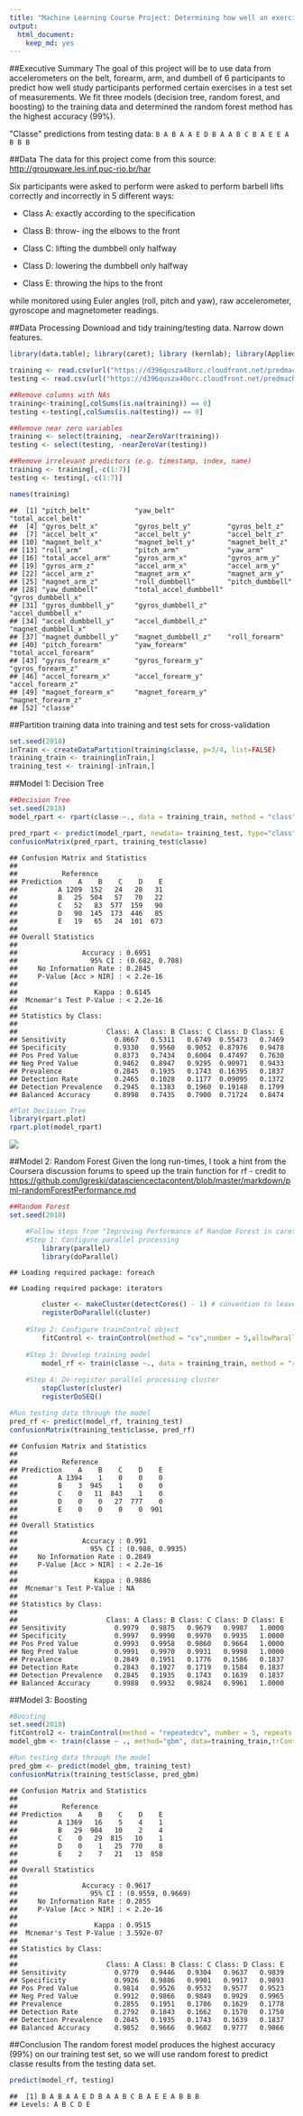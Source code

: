 ```yaml
---
title: "Machine Learning Course Project: Determining how well an exercise is done"
output: 
  html_document: 
    keep_md: yes
---
```

##Executive Summary
The goal of this project will be to use data from accelerometers on the belt, forearm, arm, and dumbell of 6 participants to predict how well study participants performed certain exercises in a test set of measurements. We fit three models (decision tree, random forest, and boosting) to the training data and determined the random forest method has the highest accuracy (99%).

"Classe" predictions from testing data:
`B A B A A E D B A A B C B A E E A B B B`

##Data
The data for this project come from this source: http://groupware.les.inf.puc-rio.br/har

Six participants were asked to perform were asked to perform barbell lifts correctly and incorrectly in 5 different ways:

* Class A: exactly according to the specification 

* Class B: throw- ing the elbows to the front

* Class C: lifting the dumbbell only halfway 

* Class D: lowering the dumbbell only halfway

* Class E: throwing the hips to the front

while monitored using Euler angles (roll, pitch and yaw), raw accelerometer, gyroscope and magnetometer readings.

##Data Processing
Download and tidy training/testing data.  Narrow down features.


```r
library(data.table); library(caret); library (kernlab); library(AppliedPredictiveModeling); library(dplyr); library(rpart); library(randomForest)
```

```r
training <- read.csv(url("https://d396qusza40orc.cloudfront.net/predmachlearn/pml-training.csv"), na.strings = c("NA", "", "#DIV0!"))
testing <- read.csv(url("https://d396qusza40orc.cloudfront.net/predmachlearn/pml-testing.csv"), na.strings = c("NA", "", "#DIV0!"))

##Remove columns with NAs
training<-training[,colSums(is.na(training)) == 0]
testing <-testing[,colSums(is.na(testing)) == 0]

##Remove near zero variables
training <- select(training, -nearZeroVar(training))
testing <- select(testing, -nearZeroVar(testing))

##Remove irrelevant predictors (e.g. timestamp, index, name)
training <- training[,-c(1:7)]
testing <- testing[,-c(1:7)]
```


```r
names(training)
```

```
##  [1] "pitch_belt"           "yaw_belt"             "total_accel_belt"    
##  [4] "gyros_belt_x"         "gyros_belt_y"         "gyros_belt_z"        
##  [7] "accel_belt_x"         "accel_belt_y"         "accel_belt_z"        
## [10] "magnet_belt_x"        "magnet_belt_y"        "magnet_belt_z"       
## [13] "roll_arm"             "pitch_arm"            "yaw_arm"             
## [16] "total_accel_arm"      "gyros_arm_x"          "gyros_arm_y"         
## [19] "gyros_arm_z"          "accel_arm_x"          "accel_arm_y"         
## [22] "accel_arm_z"          "magnet_arm_x"         "magnet_arm_y"        
## [25] "magnet_arm_z"         "roll_dumbbell"        "pitch_dumbbell"      
## [28] "yaw_dumbbell"         "total_accel_dumbbell" "gyros_dumbbell_x"    
## [31] "gyros_dumbbell_y"     "gyros_dumbbell_z"     "accel_dumbbell_x"    
## [34] "accel_dumbbell_y"     "accel_dumbbell_z"     "magnet_dumbbell_x"   
## [37] "magnet_dumbbell_y"    "magnet_dumbbell_z"    "roll_forearm"        
## [40] "pitch_forearm"        "yaw_forearm"          "total_accel_forearm" 
## [43] "gyros_forearm_x"      "gyros_forearm_y"      "gyros_forearm_z"     
## [46] "accel_forearm_x"      "accel_forearm_y"      "accel_forearm_z"     
## [49] "magnet_forearm_x"     "magnet_forearm_y"     "magnet_forearm_z"    
## [52] "classe"
```

##Partition training data into training and test sets for cross-validation

```r
set.seed(2018)
inTrain <- createDataPartition(training$classe, p=3/4, list=FALSE)
training_train <- training[inTrain,]
training_test <- training[-inTrain,]
```

##Model 1: Decision Tree

```r
##Decision Tree
set.seed(2018)
model_rpart <- rpart(classe ~., data = training_train, method = "class")

pred_rpart <- predict(model_rpart, newdata= training_test, type="class")
confusionMatrix(pred_rpart, training_test$classe)
```

```
## Confusion Matrix and Statistics
## 
##           Reference
## Prediction    A    B    C    D    E
##          A 1209  152   24   28   31
##          B   25  504   57   70   22
##          C   52   83  577  159   90
##          D   90  145  173  446   85
##          E   19   65   24  101  673
## 
## Overall Statistics
##                                         
##                Accuracy : 0.6951        
##                  95% CI : (0.682, 0.708)
##     No Information Rate : 0.2845        
##     P-Value [Acc > NIR] : < 2.2e-16     
##                                         
##                   Kappa : 0.6145        
##  Mcnemar's Test P-Value : < 2.2e-16     
## 
## Statistics by Class:
## 
##                      Class: A Class: B Class: C Class: D Class: E
## Sensitivity            0.8667   0.5311   0.6749  0.55473   0.7469
## Specificity            0.9330   0.9560   0.9052  0.87976   0.9478
## Pos Pred Value         0.8373   0.7434   0.6004  0.47497   0.7630
## Neg Pred Value         0.9462   0.8947   0.9295  0.90971   0.9433
## Prevalence             0.2845   0.1935   0.1743  0.16395   0.1837
## Detection Rate         0.2465   0.1028   0.1177  0.09095   0.1372
## Detection Prevalence   0.2945   0.1383   0.1960  0.19148   0.1799
## Balanced Accuracy      0.8998   0.7435   0.7900  0.71724   0.8474
```

```r
#Plot Decision Tree
library(rpart.plot)
rpart.plot(model_rpart)
```

![](ML_Project_files/figure-html/unnamed-chunk-3-1.png)<!-- -->


##Model 2: Random Forest
Given the long run-times, I took a hint from the Coursera discussion forums to speed up the train function for rf - credit to https://github.com/lgreski/datasciencectacontent/blob/master/markdown/pml-randomForestPerformance.md

```r
##Random Forest
set.seed(2018)

    #Follow steps from "Improving Performance of Random Forest in caret::train()" cited above to improve rf run time
    #Step 1: Configure parallel processing
        library(parallel)
        library(doParallel)
```

```
## Loading required package: foreach
```

```
## Loading required package: iterators
```

```r
        cluster <- makeCluster(detectCores() - 1) # convention to leave 1 core for OS
        registerDoParallel(cluster)
    
    #Step 2: Configure trainControl object
        fitControl <- trainControl(method = "cv",number = 5,allowParallel = TRUE)
    
    #Step 3: Develop training model
        model_rf <- train(classe ~., data = training_train, method = "rf", prox=TRUE, trControl = fitControl)
    
    #Step 4: De-register parallel processing cluster
        stopCluster(cluster)
        registerDoSEQ()

#Run testing data through the model
pred_rf <- predict(model_rf, training_test)
confusionMatrix(training_test$classe, pred_rf)
```

```
## Confusion Matrix and Statistics
## 
##           Reference
## Prediction    A    B    C    D    E
##          A 1394    1    0    0    0
##          B    3  945    1    0    0
##          C    0   11  843    1    0
##          D    0    0   27  777    0
##          E    0    0    0    0  901
## 
## Overall Statistics
##                                          
##                Accuracy : 0.991          
##                  95% CI : (0.988, 0.9935)
##     No Information Rate : 0.2849         
##     P-Value [Acc > NIR] : < 2.2e-16      
##                                          
##                   Kappa : 0.9886         
##  Mcnemar's Test P-Value : NA             
## 
## Statistics by Class:
## 
##                      Class: A Class: B Class: C Class: D Class: E
## Sensitivity            0.9979   0.9875   0.9679   0.9987   1.0000
## Specificity            0.9997   0.9990   0.9970   0.9935   1.0000
## Pos Pred Value         0.9993   0.9958   0.9860   0.9664   1.0000
## Neg Pred Value         0.9991   0.9970   0.9931   0.9998   1.0000
## Prevalence             0.2849   0.1951   0.1776   0.1586   0.1837
## Detection Rate         0.2843   0.1927   0.1719   0.1584   0.1837
## Detection Prevalence   0.2845   0.1935   0.1743   0.1639   0.1837
## Balanced Accuracy      0.9988   0.9932   0.9824   0.9961   1.0000
```

##Model 3: Boosting

```r
#Boosting
set.seed(2018)
fitControl2 <- trainControl(method = "repeatedcv", number = 5, repeats = 1)
model_gbm <- train(classe ~ ., method="gbm", data=training_train,trControl=fitControl2, verbose=FALSE)

#Run testing data through the model    
pred_gbm <- predict(model_gbm, training_test)
confusionMatrix(training_test$classe, pred_gbm)
```

```
## Confusion Matrix and Statistics
## 
##           Reference
## Prediction    A    B    C    D    E
##          A 1369   16    5    4    1
##          B   29  904   10    2    4
##          C    0   29  815   10    1
##          D    0    1   25  770    8
##          E    2    7   21   13  858
## 
## Overall Statistics
##                                           
##                Accuracy : 0.9617          
##                  95% CI : (0.9559, 0.9669)
##     No Information Rate : 0.2855          
##     P-Value [Acc > NIR] : < 2.2e-16       
##                                           
##                   Kappa : 0.9515          
##  Mcnemar's Test P-Value : 3.592e-07       
## 
## Statistics by Class:
## 
##                      Class: A Class: B Class: C Class: D Class: E
## Sensitivity            0.9779   0.9446   0.9304   0.9637   0.9839
## Specificity            0.9926   0.9886   0.9901   0.9917   0.9893
## Pos Pred Value         0.9814   0.9526   0.9532   0.9577   0.9523
## Neg Pred Value         0.9912   0.9866   0.9849   0.9929   0.9965
## Prevalence             0.2855   0.1951   0.1786   0.1629   0.1778
## Detection Rate         0.2792   0.1843   0.1662   0.1570   0.1750
## Detection Prevalence   0.2845   0.1935   0.1743   0.1639   0.1837
## Balanced Accuracy      0.9852   0.9666   0.9602   0.9777   0.9866
```

##Conclusion
The random forest model produces the highest accuracy (99%) on our training test set, so we will use random forest to predict classe results from the testing data set.


```r
predict(model_rf, testing)
```

```
##  [1] B A B A A E D B A A B C B A E E A B B B
## Levels: A B C D E
```

